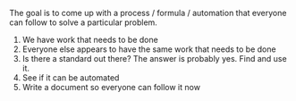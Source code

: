 The goal is to come up with a process / formula / automation that everyone can follow to solve a particular problem.

1. We have work that needs to be done
2. Everyone else appears to have the same work that needs to be done
3. Is there a standard out there? The answer is probably yes. Find and use it.
4. See if it can be automated
5. Write a document so everyone can follow it now

